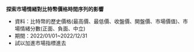 **探索市場情緒對比特幣價格時間序列的影響**

- 資料：比特幣的歷史價格(最高價、最低價、收盤價、開盤價、市場價值)、市場情緒分數(正面、負面、中立)
- 期間：2022/01/01~2022/12/31
- 試以加進市場指標進去